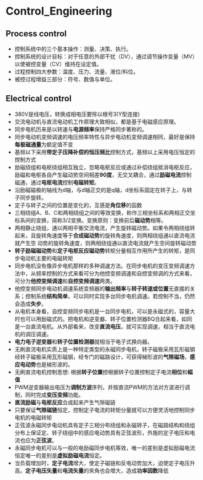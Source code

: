 # Control_Engineering
## Process control
* 控制系统中的三个基本操作：测量、决策、执行。
* 控制系统的设计目标：对于任意的外部干扰（DV），通过调节操作变量（MV）以使被控变量（CV）维持在设定值。
* 过程控制四大参数：温度、压力、流量、液位/料位。
* 被控过程增益三部分：符号、数值与单位。

## Electrical control
* 380V是线电压，转换成相电压要除以根号3(Y型连接)
* 交流电动机与直流电动机工作原理大致相似，都是基于电磁感应原理。
* 同步电机历来是以转速与**电源频率**保持严格同步著称的。
* 同步电动机变频调速的电压频率特性与异步电动机变频调速相同，最好是保持**每极磁通量**为额定值不变
* 基频以下采用**带定子压降补偿的恒压频比**控制方式，基频以上采用电压恒定的控制方式
* 励磁绕组和电枢绕组相互独立，忽略电枢反应或通过补偿绕组抵消电枢反应，励磁和电枢各自产生磁动势空间相差**90度**，无交叉耦合，通过**励磁电流**控制磁通，通过**电枢电流**控制**电磁转矩**。
* 沿励磁磁极的轴线为d轴，与d轴正交的是q轴，d坐标系固定在转子上，与转子同步旋转。 
* 定子与转子之间的位置是变化的，互感是**角位移**的函数
* 三相绕组A、B、C和两相绕组之间的等效变换，称作三相坐标系和两相正交坐标系间的变换，简称3/2变换。变换原则：变换前后**磁动势**相等。
* 两相静止绕组，通以两相平衡交流电流，产生旋转磁动势。如果令两相绕组转起来，且旋转角速度等于**合成磁动势**的旋转角速度，则两相绕组通以直流电流就产生空 动势的旋转角速度，则两相绕组通以直流电流就产生空间旋转磁动势
* **转子励磁磁动势**和**定子电枢反应磁动势**转矩分量相互作用所产生的转矩，是同步电动机主要的电磁转矩
* 同步电机没有像异步电机那样的多种调速方法。在同步电机的变压变频调速方法中，从频率控制的方式来看可分为他控变频调速和自控变频调的方式来看，可分为**他控变频调速**和**自控变频调速**两类。 
* 他控变频同步电动机调速系统变频器的**输出频率**与**转子转速或位置**无直接的关系；控制系统**结构简单**，可以同时实现多台同步电机调速。若控制不当，仍然会造成**失步**。
* 从电机本身看，自控变频同步电机是一台同步电机，可以是永磁式的，容量大时也可以用励磁式的。把电机和逆变器、转子位置检测器BQ合起来看，如同是一台直流电机。从外部看来，改变**直流电压**，就可实现调速，相当于直流电机的调压调速。
* **电力电子逆变器**和**转子位置检测器**就相当于电子式换向器。
* 无刷直流电机实质上是一种特定类型的永磁同步电机，转子磁极采用瓦形磁钢经转子磁极采用瓦形磁钢，经专门的磁路设计，可获得梯形波的**气隙磁场**，**感应电动势**也是梯形波的。 
* 无刷直流电机控制思想: 根据**转子位置**控根据转子位置控制定子电流**相位**和**幅值**
* PWM逆变器输出电压为**调制方波**序列，并按直流PWM的方法对方波进行调制，同时完成**变压变频**功能。 
* **直流励磁**与**电枢反应**合成起来产生气隙磁链
* 只要保证**气隙磁链**恒定，控制定子电流的转矩分量就可以方便灵活地控制同步电机的电磁转矩
* 正弦波永磁同步电动机具有定子三相分布绕组和永磁转子，在磁路结构和绕组分布上保证定、转子绕组中的感应电动势具有正弦波形，外施的定子电压和电流也应为**正弦波**。
* 永磁同步电机可以与一般的电励磁同步电机等效，唯一的差别是虚拟励磁电流恒定唯一的差别是**虚拟励磁电流**恒定。 
* 当负载增加时，**定子电流**增大，使定子磁链和反电动势加大，迫使定子电压升高。**定子电压矢量**和**电流矢量**的夹角也会增大，造成**功率因数**降低
